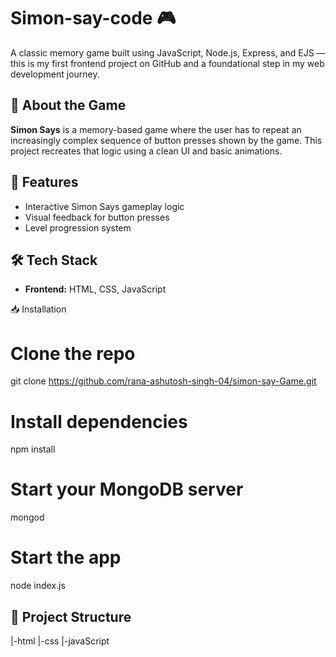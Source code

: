 # Simon-say-code 🎮

A classic memory game built using JavaScript, Node.js, Express, and EJS — this is my first frontend project on GitHub and a foundational step in my web development journey.

## 🧠 About the Game

**Simon Says** is a memory-based game where the user has to repeat an increasingly complex sequence of button presses shown by the game. This project recreates that logic using a clean UI and basic animations.

## 🚀 Features

- Interactive Simon Says gameplay logic
- Visual feedback for button presses
- Level progression system

## 🛠 Tech Stack
- **Frontend:** HTML, CSS, JavaScript


📥 Installation


# Clone the repo
git clone  https://github.com/rana-ashutosh-singh-04/simon-say-Game.git

# Install dependencies
npm install

# Start your MongoDB server
mongod

# Start the app
node index.js

## 📁 Project Structure
|-html
|-css
|-javaScript 

